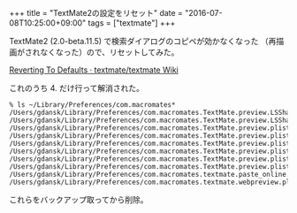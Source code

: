 +++
title = "TextMate2の設定をリセット"
date = "2016-07-08T10:25:00+09:00"
tags = ["textmate"]
+++

TextMate2 (2.0-beta.11.5) で検索ダイアログのコピペが効かなくなった
（再描画がされなくなった）ので、リセットしてみた。

[Reverting To Defaults · textmate/textmate Wiki](https://github.com/textmate/textmate/wiki/Reverting-To-Defaults)

これのうち 4. だけ行って解消された。

```
% ls ~/Library/Preferences/com.macromates*
/Users/gdansk/Library/Preferences/com.macromates.TextMate.preview.LSSharedFileList.plist
/Users/gdansk/Library/Preferences/com.macromates.TextMate.preview.LSSharedFileList.plist.TNPsjYu
/Users/gdansk/Library/Preferences/com.macromates.TextMate.preview.plist
/Users/gdansk/Library/Preferences/com.macromates.TextMate.preview.plist.17xUhLC
/Users/gdansk/Library/Preferences/com.macromates.TextMate.preview.plist.1Srm9ZW
/Users/gdansk/Library/Preferences/com.macromates.TextMate.preview.plist.2SXluH1
/Users/gdansk/Library/Preferences/com.macromates.TextMate.preview.plist.O3MMWUQ
/Users/gdansk/Library/Preferences/com.macromates.TextMate.preview.plist.owfhhHQ
/Users/gdansk/Library/Preferences/com.macromates.textmate.paste_online.yaml
/Users/gdansk/Library/Preferences/com.macromates.textmate.webpreview.plist
```

これらをバックアップ取ってから削除。